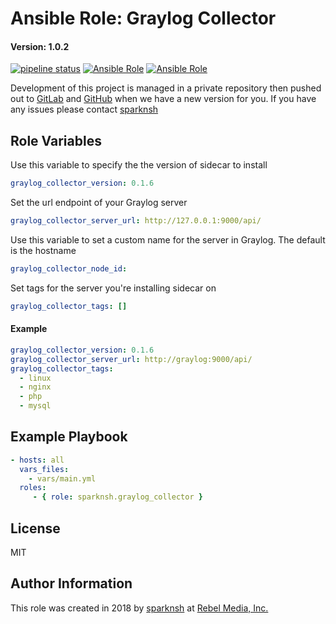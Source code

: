 # Ansible Role: Graylog Collector

#### Version: 1.0.2

[![pipeline status](https://gitlab.com/sparknsh/ansible-role-graylog-collector/badges/master/pipeline.svg)](https://gitlab.com/sparknsh/ansible-role-graylog-collector/commits/master)
[![Ansible Role](https://img.shields.io/ansible/role/30023.svg)](https://galaxy.ansible.com/sparknsh/graylog_collector)
[![Ansible Role](https://img.shields.io/ansible/role/d/30023.svg)](https://galaxy.ansible.com/sparknsh/graylog_collector)

Development of this project is managed in a private repository then pushed out to [GitLab](https://gitlab.com/sparknsh/ansible-role-graylog-collector) and [GitHub](https://github.com/sparknsh/ansible-role-graylog-collector) when we have a new version for you. If you have any issues please contact [sparknsh](https://www.sparknsh.com/contact?type=issue&name=ansible-role-graylog-collector)

## Role Variables

Use this variable to specify the the version of sidecar to install

```yaml
graylog_collector_version: 0.1.6
```

Set the url endpoint of your Graylog server

```yaml
graylog_collector_server_url: http://127.0.0.1:9000/api/
```

Use this variable to set a custom name for the server in Graylog. The default is the hostname

```yaml
graylog_collector_node_id:
```

Set tags for the server you're installing sidecar on

```yaml
graylog_collector_tags: []
```

#### Example

```yaml
graylog_collector_version: 0.1.6
graylog_collector_server_url: http://graylog:9000/api/
graylog_collector_tags:
  - linux
  - nginx
  - php
  - mysql
```

## Example Playbook

```yaml
- hosts: all
  vars_files:
    - vars/main.yml
  roles:
     - { role: sparknsh.graylog_collector }
```

## License

MIT

## Author Information

This role was created in 2018 by [sparknsh](https://www.sparknsh.com) at [Rebel Media, Inc.](https://www.rebelmedia.io/)

